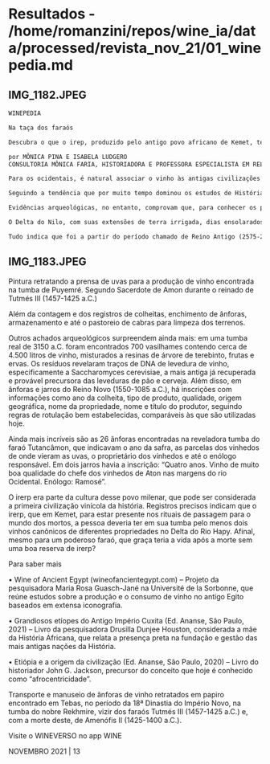 # Resultados - /home/romanzini/repos/wine_ia/data/processed/revista_nov_21/01_winepedia.md

## IMG_1182.JPEG

```markdown
WINEPEDIA

Na taça dos faraós

Descubra o que o irep, produzido pelo antigo povo africano de Kemet, tem a ver com o seu brinde de hoje

por MÔNICA PINA E ISABELA LUDGERO  
CONSULTORIA MÔNICA FARIA, HISTORIADORA E PROFESSORA ESPECIALISTA EM RELAÇÕES ÉTNICO-RACIAIS

Para os ocidentais, é natural associar o vinho às antigas civilizações grega e romana. A história da bebida, porém, é bem mais antiga, e remonta a tempos que antecedem a invenção da escrita. O vinho acompanhou a evolução de várias civilizações – é citado, por exemplo, nos épicos Ilíada e Odisseia, do poeta grego Homero; no texto do Gilgamesh, uma série de poemas e lendas sumérias; no Talmude, livro sagrado dos judeus; e na própria Bíblia, que traz relatos sobre os vinhedos de Noé – o que torna impossível determinar sua origem exata. No entanto, os mais completos registros do cultivo de vinhedos e de produção de vinho encontrados até hoje foram localizados na África, em Kemet – nome utilizado pelos antigos habitantes para designar o atual Egito.

Seguindo a tendência que por muito tempo dominou os estudos de História, que buscou, entre outras coisas, o “branqueamento” da civilização egípcia e sua desconexão com a cultura africana, o eurocentrismo também apagou ou reduziu o detalhamento dos keméticos, deixando de lado o papel dos keméticos, ou dos africanos, na invenção e desenvolvimento do vinho. De fato, nem sempre se divulga que a produção de vinho na África (identificada em regiões como Etiópia por muitas populações afrodescendentes americanas) e a ancestralidade da bebida.

Evidências arqueológicas, no entanto, comprovam que, para conhecer os primeiros registros de viticultura, é necessário percorrer os caminhos do Hapy, nome dado pelos antigos para designar o Rio Nilo, e mergulhar na história de uma das mais antigas civilizações que já existiu e que ainda hoje se destaca pela sua complexidade social, desenvolvimento tecnológico e riqueza cultural e artística.

O Delta do Nilo, com suas extensões de terra irrigada, dias ensolarados e curtas estações chuvosas, foi responsável por uma potente indústria vinícola na Antiguidade e, segundo pesquisadores e estudiosos, seus métodos e técnicas de produção influenciaram povos de outras regiões. O vinho era símbolo de status e riqueza e fazia parte das classes mais elevadas da sociedade, além de ser oferecido em rituais nos templos e servir ao celeiro dos que desempenhavam papéis religiosos.

Tudo indica que foi a partir do período chamado de Reino Antigo (2575-2150 a.C.) que a bebida passou a ser produzida em escala, com um processo que envolvia etapas semelhantes às que conhecemos hoje. Pensa-se que, após a colheita, reservavam-se áreas específicas para o esmagamento das uvas, que eram então depositadas em grandes tinas de madeira ou de pedra e prensadas com os pés. O líquido escorria e depois era armazenado em ânforas seladas, onde se dava a fermentação. O vinho era então servido em jarras e taças de cerâmica, e seu consumo era restrito às elites. Os trabalhadores rurais, por sua vez, tinham acesso a bebidas fermentadas de menor teor alcoólico, feitas com as vinhas e as vides, a pisa da uva e a extração do mosto por prensagem.
```

## IMG_1183.JPEG

Pintura retratando a prensa de uvas para a produção de vinho encontrada na tumba de Puyemré. Segundo Sacerdote de Amon durante o reinado de Tutmés III (1457-1425 a.C.)

Além da contagem e dos registros de colheitas, enchimento de ânforas, armazenamento e até o pastoreio de cabras para limpeza dos terrenos.

Outros achados arqueológicos surpreendem ainda mais: em uma tumba real de 3150 a.C. foram encontrados 700 vasilhames contendo cerca de 4.500 litros de vinho, misturados a resinas de árvore de terebinto, frutas e ervas. Os resíduos revelaram traços de DNA de levedura de vinho, especificamente a Saccharomyces cerevisiae, a mais antiga já recuperada e provável precursora das leveduras de pão e cerveja. Além disso, em ânforas e jarros do Reino Novo (1550-1085 a.C.), há inscrições com informações como ano da colheita, tipo de produto, qualidade, origem geográfica, nome da propriedade, nome e título do produtor, seguindo regras de rotulação bem estabelecidas, comparáveis às que são utilizadas hoje.

Ainda mais incríveis são as 26 ânforas encontradas na reveladora tumba do faraó Tutancâmon, que indicavam o ano da safra, as parcelas dos vinhedos de onde vieram as uvas, o proprietário dos vinhedos e até o enólogo responsável. Em dois jarros havia a inscrição: “Quatro anos. Vinho de muito boa qualidade do chefe dos vinhedos de Aton nas margens do rio Ocidental. Enólogo: Ramosé”.

O irerp era parte da cultura desse povo milenar, que pode ser considerada a primeira civilização vinícola da história. Registros precisos indicam que o irerp, que em Kemet, para estar presente nos rituais de passagem para o mundo dos mortos, a pessoa deveria ter em sua tumba pelo menos dois vinhos canônicos de diferentes propriedades no Delta do Rio Hapy. Afinal, mesmo para um poderoso faraó, que graça teria a vida após a morte sem uma boa reserva de irerp?

Para saber mais

• Wine of Ancient Egypt (wineofancientegypt.com) – Projeto da pesquisadora Maria Rosa Guasch-Jané na Université de la Sorbonne, que reúne estudos sobre a produção e o consumo de vinho no antigo Egito baseados em extensa iconografia.

• Grandiosos etíopes do Antigo Império Cuxita (Ed. Ananse, São Paulo, 2021) – Livro da pesquisadora Drusilla Dunjee Houston, considerada a mãe da História Africana, que relata a presença preta na fundação e gestão das mais antigas nações da História.

• Etiópia e a origem da civilização (Ed. Ananse, São Paulo, 2020) – Livro do historiador John G. Jackson, precursor do conceito que hoje é conhecido como “afrocentricidade”.

Transporte e manuseio de ânforas de vinho retratados em papiro encontrado em Tebas, no período da 18ª Dinastia do Império Novo, na tumba do nobre Rekhmire, vizir dos faraós Tutmés III (1457-1425 a.C.) e, com a morte deste, de Amenófis II (1425-1400 a.C.).

Visite o WINEVERSO no app WINE

NOVEMBRO 2021 | 13

